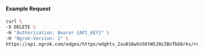 <!-- Code generated for API Clients. DO NOT EDIT. -->

#### Example Request

```bash
curl \
-X DELETE \
-H "Authorization: Bearer {API_KEY}" \
-H "Ngrok-Version: 2" \
https://api.ngrok.com/edges/https/edghts_2xu016wVoS6tWSJ0zIBnTbG6rks/routes/edghtsrt_2xu012pzRDyHW8Y5F09la3HS1qW/request_headers
```
